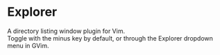 # Explorer
A directory listing window plugin for Vim.    
Toggle with the minus key by default, or through the Explorer dropdown menu in GVim.    
